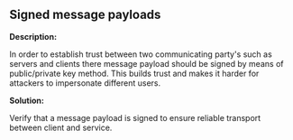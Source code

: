 Signed message payloads
-------

**Description:**

In order to establish trust between two communicating party's such as servers and clients
there message payload should be signed by means of public/private key method. This builds trust
and makes it harder for attackers to impersonate different users.


**Solution:**

Verify that a message payload is signed to ensure reliable transport between client and service.
